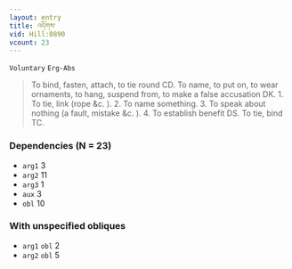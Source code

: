```yaml
---
layout: entry
title: འདོགས་
vid: Hill:0890
vcount: 23
---
```

`Voluntary` `Erg-Abs`
> To bind, fasten, attach, to tie round CD\.
 To name, to put on, to wear ornaments, to hang, suspend from, to make a false accusation DK\.
 1\.
 To tie, link (rope &c\.
)\.
 2\.
 To name something\.
 3\.
 To speak about nothing (a fault, mistake &c\.
)\.
 4\.
 To establish benefit DS\.
 To tie, bind TC\.

### Dependencies (N = 23)
* `arg1` 3
* `arg2` 11
* `arg3` 1
* `aux` 3
* `obl` 10


### With unspecified obliques
* `arg1` `obl` 2
* `arg2` `obl` 5


